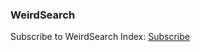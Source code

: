 ### WeirdSearch

Subscribe to WeirdSearch Index: [Subscribe](https://lwflouisa.github.io/WeirdSearch/feed.xml)
